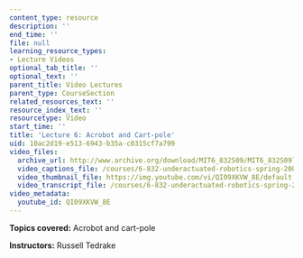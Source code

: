```yaml
---
content_type: resource
description: ''
end_time: ''
file: null
learning_resource_types:
- Lecture Videos
optional_tab_title: ''
optional_text: ''
parent_title: Video Lectures
parent_type: CourseSection
related_resources_text: ''
resource_index_text: ''
resourcetype: Video
start_time: ''
title: 'Lecture 6: Acrobot and Cart-pole'
uid: 10ac2d19-e513-6943-b35a-c0315cf7a799
video_files:
  archive_url: http://www.archive.org/download/MIT6_832S09/MIT6_832S09lec06_300k.mp4
  video_captions_file: /courses/6-832-underactuated-robotics-spring-2009/ec98de5d4d6f5376b8c349bc2f6add8b_QI09XKVW_8E.vtt
  video_thumbnail_file: https://img.youtube.com/vi/QI09XKVW_8E/default.jpg
  video_transcript_file: /courses/6-832-underactuated-robotics-spring-2009/2cba1ae12f7a42f5db6d751515f57b68_QI09XKVW_8E.pdf
video_metadata:
  youtube_id: QI09XKVW_8E
---
```


**Topics covered:** Acrobot and cart-pole

**Instructors:** Russell Tedrake